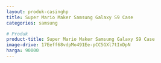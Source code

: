 ```yaml
---
layout: produk-casinghp
title: Super Mario Maker Samsung Galaxy S9 Case
categories: samsung

# Produk
product-title: Super Mario Maker Samsung Galaxy S9 Case
image-drive: 17Eeff68vdpMo491Ee-pCC5GXl7tInDpN
harga: 90000
---
```


